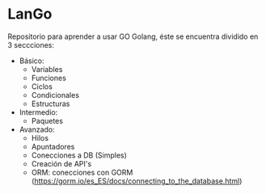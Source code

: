 # LanGo
Repositorio para aprender a usar GO Golang, éste se encuentra dividido en 3 seccciones:  

* Básico:
    - Variables
    - Funciones
    - Ciclos
    - Condicionales
    - Estructuras
* Intermedio:
    - Paquetes
* Avanzado:
    - Hilos
    - Apuntadores
    - Conecciones a DB (Simples)
    - Creación de API's
    - ORM: conecciones con GORM (https://gorm.io/es_ES/docs/connecting_to_the_database.html)